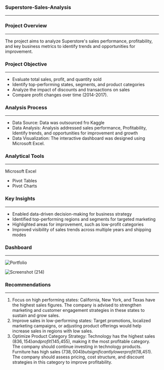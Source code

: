 ### Superstore-Sales-Analysis
---

### Project Overview
---
The project aims to analyze Superstore's sales performance, profitability, and key business metrics to identify trends and opportunities for improvement.

### Project Objective
---
- Evaluate total sales, profit, and quantity sold
- Identify top-performing states, segments, and product categories
- Analyze the impact of discounts and transactions on sales
- Compare profit changes over time (2014-2017).

### Analysis Process
---
- Data Source: Data was outsourced fro Kaggle
- Data Analysis: Analysis addressed sales performance, Profitability, Identify trends, and opportunities for improvement and growth
- Data Visualization: The interactive dashboard was designed using Microsoft Excel.

### Analytical Tools
---
Microsoft Excel
- Pivot Tables
- Pivot Charts

### Key Insights
---
- Enabled data-driven decision-making for business strategy
- Identified top-performing regions and segments for targeted marketing
- Highlighted areas for improvement, such as low-profit categories
- Improved visibility of sales trends across multiple years and shipping modes

### Dashboard
---
![Portfolio](https://github.com/user-attachments/assets/dd347631-ce4e-4d23-9ad1-284087568f6a)

![Screenshot (214)](https://github.com/user-attachments/assets/0e43a4a0-2be8-4382-8d1e-f6fa491adf56)

### Recommendations
---
1. Focus on high performing states: California, New York, and Texas have the highest sales figures. The company is advised to strengthen marketing and customer engagement strategies in these states to sustain and grow sales.
2. Improve sales in low-performing states: Target promotions, localized marketing campaigns, or adjusting product offerings would help increase sales in regions with low sales.
3. Optimize Product Category Strategy: Technology has the highest sales ($836,154) and profit ($145,455), making it the most profitable category. The company should continue investing in technology products. Furniture has high sales ($738,004) but significantly lower profit ($18,451). The company should assess pricing, cost structure, and discount strategies in this category to improve profitability.


